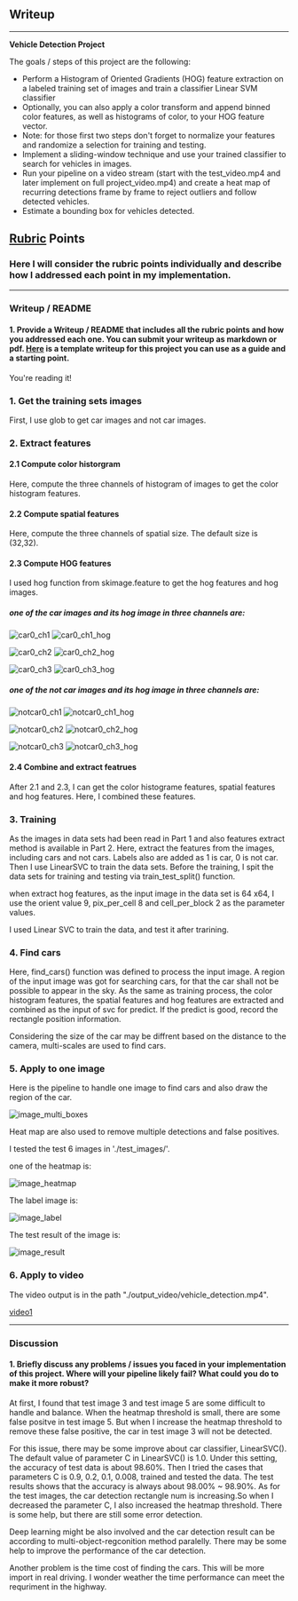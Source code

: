 ## Writeup

---

**Vehicle Detection Project**

The goals / steps of this project are the following:

* Perform a Histogram of Oriented Gradients (HOG) feature extraction on a labeled training set of images and train a classifier Linear SVM classifier
* Optionally, you can also apply a color transform and append binned color features, as well as histograms of color, to your HOG feature vector. 
* Note: for those first two steps don't forget to normalize your features and randomize a selection for training and testing.
* Implement a sliding-window technique and use your trained classifier to search for vehicles in images.
* Run your pipeline on a video stream (start with the test_video.mp4 and later implement on full project_video.mp4) and create a heat map of recurring detections frame by frame to reject outliers and follow detected vehicles.
* Estimate a bounding box for vehicles detected.

## [Rubric](https://review.udacity.com/#!/rubrics/513/view) Points
### Here I will consider the rubric points individually and describe how I addressed each point in my implementation.  

---
### Writeup / README

#### 1. Provide a Writeup / README that includes all the rubric points and how you addressed each one.  You can submit your writeup as markdown or pdf.  [Here](https://github.com/udacity/CarND-Vehicle-Detection/blob/master/writeup_template.md) is a template writeup for this project you can use as a guide and a starting point.  

You're reading it!

### 1. Get the training sets images

First, I use glob to get car images and not car images.

### 2. Extract features

#### 2.1 Compute color historgram

Here, compute the three channels of histogram of images to get the color histogram features.

#### 2.2 Compute spatial features

Here, compute the three channels of spatial size.
The default size is (32,32).

#### 2.3 Compute HOG features

I used hog function from skimage.feature to get the hog features and hog images.

##### one of the car images and its hog image in three channels are:

![car0_ch1](./output_images/car_0_ch1.jpg)    ![car0_ch1_hog](./output_images/car_0_ch1_hog.jpg)

![car0_ch2](./output_images/car_0_ch2.jpg)    ![car0_ch2_hog](./output_images/car_0_ch2_hog.jpg)

![car0_ch3](./output_images/car_0_ch3.jpg)    ![car0_ch3_hog](./output_images/car_0_ch3_hog.jpg)

##### one of the not car images and its hog image in three channels are:

![notcar0_ch1](./output_images/notcar_0_ch1.jpg)  ![notcar0_ch1_hog](./output_images/notcar_0_ch1_hog.jpg)

![notcar0_ch2](./output_images/notcar_0_ch2.jpg)  ![notcar0_ch2_hog](./output_images/notcar_0_ch2_hog.jpg)

![notcar0_ch3](./output_images/notcar_0_ch3.jpg)  ![notcar0_ch3_hog](./output_images/notcar_0_ch3_hog.jpg)


#### 2.4 Combine and extract featrues

After 2.1 and 2.3, I can get the color histograme features, spatial features and hog features. Here, I combined these features.

### 3. Training

As the images in data sets had been read in Part 1 and also features extract method is available in Part 2.
Here, extract the features from the images, including cars and not cars.
Labels also are added as 1 is car, 0 is not car.
Then I use LinearSVC to train the data sets. Before the training, I spit the data sets for training and testing via train_test_split() function.


when extract hog features, as the input image in the data set is 64 x64, I use the orient value 9, pix_per_cell 8 and cell_per_block 2 as the parameter values.

I used Linear SVC to train the data, and test it after trarining.

### 4. Find cars

Here, find_cars() function was defined to process the input image.
A region of the input image was got for searching cars, for that the car shall not be possible to appear in the sky.
As the same as training process, the color histogram features, the spatial features and hog features are extracted and  combined as the input of svc for predict. If the predict is good, record the rectangle position information.

Considering the size of the car may be diffrent based on the distance to the camera, multi-scales are used to find cars.

### 5. Apply to one image

Here is the pipeline to handle one image to find cars and also draw the region of the car.


![image_multi_boxes](./output_images/test_1_draw_multi_boxes.jpg)

Heat map are also used to remove multiple detections and false positives.

I tested the test 6 images in './test_images/'.

one of the heatmap is:

![image_heatmap](./output_images/test_1_heatmap.jpg)

The label image is:

![image_label](./output_images/label.jpg)

The test result of the image is:

![image_result](./output_images/test_1_result.jpg)



### 6. Apply to video

The video output is in the path "./output_video/vehicle_detection.mp4".

[video1](./output_video/vehicle_detection.mp4)

---

### Discussion

#### 1. Briefly discuss any problems / issues you faced in your implementation of this project.  Where will your pipeline likely fail?  What could you do to make it more robust?

At first, I found that test image 3 and test image 5 are some difficult to handle and balance. When the heatmap threshold is small, there are some false positve in test image 5. But when I increase the heatmap threshold to remove these false positive, the car in test image 3 will not be detected. 

For this issue, there may be some improve about car classifier, LinearSVC().
The default value of parameter C in LinearSVC() is 1.0. Under this setting, the accuracy of test data is about 98.60%. 
Then I tried the cases that parameters C is 0.9, 0.2, 0.1, 0.008, trained and tested the data. The test results shows that the accuracy is always about 98.00% ~ 98.90%. 
As for the test images, the car detection rectangle num is increasing.So when I decreased the parameter C, I also increased the heatmap threshold. There is some help, but there are still some error detection.

Deep learning might be also involved and the car detection result can be according to multi-object-regconition method paralelly. There may be some help to improve the performance of the car detection.

Another problem is the time cost of finding the cars. This will be more import in real driving. I wonder weather the time performance can meet the requriment in the highway. 
